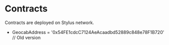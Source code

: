 # Contracts

Contracts are deployed on Stylus network. 

- GeocabAddress = '0x54FE1cdcC7124AeAcaadbd52889c848e78F1B720' // Old version